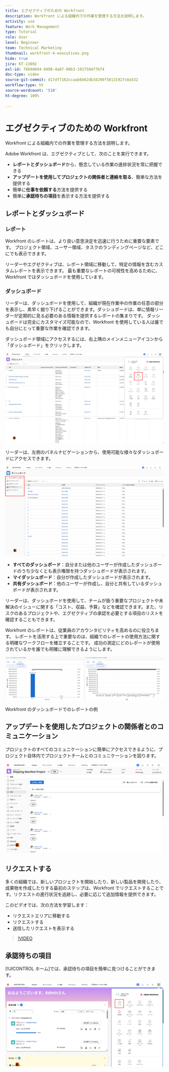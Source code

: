 ```yaml
---
title: エグゼクティブのための Workfront
description: Workfront による組織内での作業を管理する方法を説明します。
activity: use
feature: Work Management
type: Tutorial
role: User
level: Beginner
team: Technical Marketing
thumbnail: workfront-4-executives.png
hide: true
jira: KT-13892
exl-id: f669d044-9498-4a07-90b3-1917504f7bf4
doc-type: video
source-git-commit: d17df7162ccaab6b62db34209f50131927c0a532
workflow-type: ht
source-wordcount: '510'
ht-degree: 100%

---
```


# エグゼクティブのための Workfront

Workfront による組織内での作業を管理する方法を説明します。

Adobe Workfront は、エグゼクティブとして、次のことを実行できます。

* **レポートとダッシュボード**&#x200B;から、懸念している作業の進捗状況を常に把握できる
* **アップデートを使用してプロジェクトの関係者と連絡を取る**、簡単な方法を提供する
* 簡単に&#x200B;**仕事を依頼する**&#x200B;方法を提供する
* 簡単に&#x200B;**承認待ちの項目**&#x200B;を表示する方法を提供する

## レポートとダッシュボード

### レポート

Workfront のレポートは、より良い意思決定を迅速に行うために重要な要素です。 プロジェクト領域、ユーザー領域、タスクのランディングページなど、どこにでも表示できます。

リーダーやエグゼクティブは、レポート領域に移動して、特定の情報を含むカスタムレポートを表示できます。 最も重要なレポートの可視性を高めるために、Workfront ではダッシュボードを使用しています。

### ダッシュボード

リーダーは、ダッシュボードを使用して、組織が現在作業中の作業の任意の部分を表示し、素早く掘り下げることができます。ダッシュボードは、単に情報リーダーが定期的に見る必要のある情報を提供するレポートの集まりです。 ダッシュボードは完全にカスタマイズ可能なので、Workfront を使用している人は誰でも自分にとって重要な作業を確認できます。

ダッシュボード領域にアクセスするには、右上隅のメインメニューアイコンから「ダッシュボード」をクリックします。

![メインメニューの「ダッシュボード」オプションの画像](assets/workfront-4-executives-1.png)

リーダーは、左側のパネルナビゲーションから、使用可能な様々なダッシュボードにアクセスできます。

![ダッシュボードページの画像](assets/workfront-4-executives-2.png)

* **すべてのダッシュボード**：自分または他のユーザーが作成したダッシュボードのうち少なくとも表示権限を持つダッシュボードが表示されます。
* **マイダッシュボード**：自分が作成したダッシュボードが表示されます。
* **共有ダッシュボード**：他のユーザーが作成し、自分と共有しているダッシュボードが表示されます。

リーダーは、ダッシュボードを使用して、チームが扱う重要なプロジェクトや未解決のイシューに関する「コスト、収益、予算」などを確認できます。また、リスクのあるプロジェクトや、エグゼクティブの承認を必要とする項目のリストを確認することもできます。

Workfront のレポートは、従業員のアカウンタビリティを高めるのに役立ちます。 レポートを活用する上で重要なのは、組織でのレポートの使用方法に関する明確なワークフローを確立することです。 成功の測定にどのレポートが使用されているかを誰でも明確に理解できるようにします。

![Workfront のダッシュボードでのレポートの例 ](assets/workfront-4-executives-3.png)

Workfront のダッシュボードでのレポートの例

## アップデートを使用したプロジェクトの関係者とのコミュニケーション

プロジェクトのすべてのコミュニケーションに簡単にアクセスできるように、プロジェクト自体内でプロジェクトチームとのコミュニケーションを図ります。

![アップデートページの画像](assets/workfront-4-executives-4.png)


## リクエストする

多くの組織では、新しいプロジェクトを開始したり、新しい製品を開発したり、成果物を作成したりする最初のステップは、Workfront でリクエストすることです。リクエストの進行状況を追跡し、必要に応じて追加情報を提供できます。

このビデオでは、次の方法を学習します：

* リクエストエリアに移動する
* リクエストする
* 送信したリクエストを表示する

>[!VIDEO](https://video.tv.adobe.com/v/336092/?quality=12&learn=on&enablevpops)

## 承認待ちの項目

[!UICONTROL ホーム]では、承認待ちの項目を簡単に見つけることができます。

![ホームページの画像](assets/workfront-4-executives-5.png)

